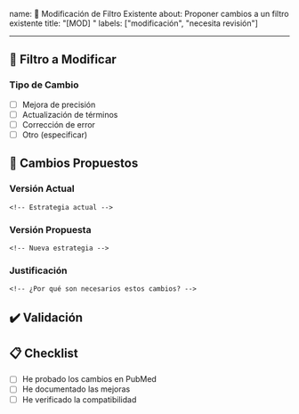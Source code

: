 name: 🔄 Modificación de Filtro Existente
about: Proponer cambios a un filtro existente
title: "[MOD] "
labels: ["modificación", "necesita revisión"]

---

## 🎯 Filtro a Modificar

<!-- Nombre del filtro existente -->

### Tipo de Cambio

- [ ] Mejora de precisión
- [ ] Actualización de términos
- [ ] Corrección de error
- [ ] Otro (especificar)

## 📝 Cambios Propuestos

### Versión Actual

```
<!-- Estrategia actual -->
```

### Versión Propuesta

```
<!-- Nueva estrategia -->
```

### Justificación

```
<!-- ¿Por qué son necesarios estos cambios? -->
```

## ✔️ Validación

## 📋 Checklist

- [ ] He probado los cambios en PubMed
- [ ] He documentado las mejoras
- [ ] He verificado la compatibilidad
